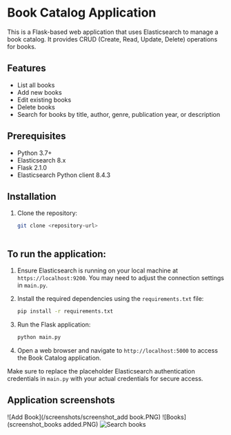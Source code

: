 # Book Catalog Application

This is a Flask-based web application that uses Elasticsearch to manage a book catalog. It provides CRUD (Create, Read, Update, Delete) operations for books.

## Features

- List all books
- Add new books
- Edit existing books
- Delete books
- Search for books by title, author, genre, publication year, or description

## Prerequisites

- Python 3.7+
- Elasticsearch 8.x
- Flask 2.1.0
- Elasticsearch Python client 8.4.3

## Installation

1. Clone the repository:
   ```bash
   git clone <repository-url>
    
## To run the application:

1. Ensure Elasticsearch is running on your local machine at `https://localhost:9200`. You may need to adjust the connection settings in `main.py`.

2. Install the required dependencies using the `requirements.txt` file:
   ```bash
   pip install -r requirements.txt
   ```

3. Run the Flask application:
   ```bash
   python main.py
   ```

4. Open a web browser and navigate to `http://localhost:5000` to access the Book Catalog application.

Make sure to replace the placeholder Elasticsearch authentication credentials in `main.py` with your actual credentials for secure access.

## Application screenshots
![Add Book](/screenshots/screenshot_add book.PNG)
![Books](screenshot_books added.PNG)
![Search books](search_screenshot.PNG)
